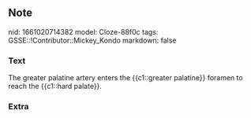 ## Note
nid: 1661020714382
model: Cloze-88f0c
tags: GSSE::!Contributor::Mickey_Kondo
markdown: false

### Text
The greater palatine artery enters the {{c1::greater palatine}} foramen to reach the {{c1::hard palate}}.

### Extra

